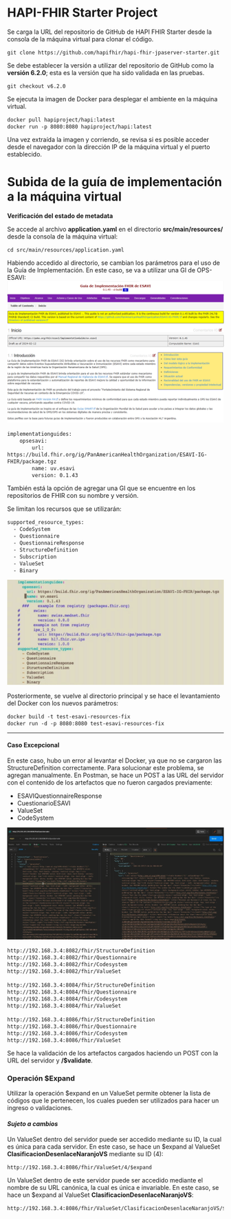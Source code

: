 # HAPI-FHIR Starter Project

Se carga la URL del repositorio de GitHub de HAPI FHIR Starter desde la consola de la máquina virtual para clonar el código.
```
git clone https://github.com/hapifhir/hapi-fhir-jpaserver-starter.git
```
Se debe establecer la versión a utilizar del repositorio de GitHub como la **versión 6.2.0**; esta es la versión que ha sido validada en las pruebas.
```
git checkout v6.2.0
```
Se ejecuta la imagen de Docker para desplegar el ambiente en la máquina virtual.
```
docker pull hapiproject/hapi:latest
docker run -p 8080:8080 hapiproject/hapi:latest
```
Una vez extraída la imagen y corriendo, se revisa si es posible acceder desde el navegador con la dirección IP de la máquina virtual y el puerto establecido.

# Subida de la guía de implementación a la máquina virtual

**Verificación del estado de metadata**

Se accede al archivo **application.yaml** en el directorio **src/main/resources/** desde la consola de la máquina virtual:
```
cd src/main/resources/application.yaml
```
Habiendo accedido al directorio, se cambian los parámetros para el uso de la Guía de Implementación. En este caso, se va a utilizar una GI de OPS-ESAVI:
![GI de OPS-ESAVI](Recursos/GI_Site.png)
```
implementationguides:
    opsesavi:
        url: https://build.fhir.org/ig/PanAmericanHealthOrganization/ESAVI-IG-FHIR/package.tgz
        name: uv.esavi
        version: 0.1.43
```
También está la opción de agregar una GI que se encuentre en los repositorios de FHIR con su nombre y versión.

Se limitan los recursos que se utilizarán:
```
supported_resource_types:
  - CodeSystem
  - Questionnaire
  - QuestionnaireResponse
  - StructureDefinition
  - Subscription
  - ValueSet
  - Binary
```
![Parámetros de application.yaml](Recursos/parameters.png)

Posteriormente, se vuelve al directorio principal y se hace el levantamiento del Docker con los nuevos parámetros:
```
docker build -t test-esavi-resources-fix
docker run -d -p 8080:8080 test-esavi-resources-fix
```
---
#### Caso Excepcional
En este caso, hubo un error al levantar el Docker, ya que no se cargaron las StructureDefinition correctamente. Para solucionar este problema, se agregan manualmente. En Postman, se hace un POST a las URL del servidor con el contenido de los artefactos que no fueron cargados previamente:
- ESAVIQuestionnaireResponse
- CuestionarioESAVI
- ValueSet
- CodeSystem

![Post Questionnaire](Recursos/post_q.png)
```
http://192.168.3.4:8082/fhir/StructureDefinition
http://192.168.3.4:8082/fhir/Questionnaire
http://192.168.3.4:8082/fhir/Codesystem
http://192.168.3.4:8082/fhir/ValueSet

http://192.168.3.4:8084/fhir/StructureDefinition
http://192.168.3.4:8084/fhir/Questionnaire
http://192.168.3.4:8084/fhir/Codesystem
http://192.168.3.4:8084/fhir/ValueSet

http://192.168.3.4:8086/fhir/StructureDefinition
http://192.168.3.4:8086/fhir/Questionnaire
http://192.168.3.4:8086/fhir/Codesystem
http://192.168.3.4:8086/fhir/ValueSet
```
Se hace la validación de los artefactos cargados haciendo un POST con la URL del servidor y **/$validate**.

### Operación $Expand
Utilizar la operación $expand en un ValueSet permite obtener la lista de códigos que le pertenecen, los cuales pueden ser utilizados para hacer un ingreso o validaciones.

#### *Sujeto a cambios*
Un ValueSet dentro del servidor puede ser accedido mediante su ID, la cual es única para cada servidor. En este caso, se hace un $expand al ValueSet **ClasificacionDesenlaceNaranjoVS** mediante su ID (4):
```
http://192.168.3.4:8086/fhir/ValueSet/4/$expand
```
Un ValueSet dentro de este servidor puede ser accedido mediante el nombre de su URL canónica, la cual es única e invariable. En este caso, se hace un $expand al ValueSet **ClasificacionDesenlaceNaranjoVS**:
```
http://192.168.3.4:8086/fhir/ValueSet/ClasificacionDesenlaceNaranjoVS/$expand
```
